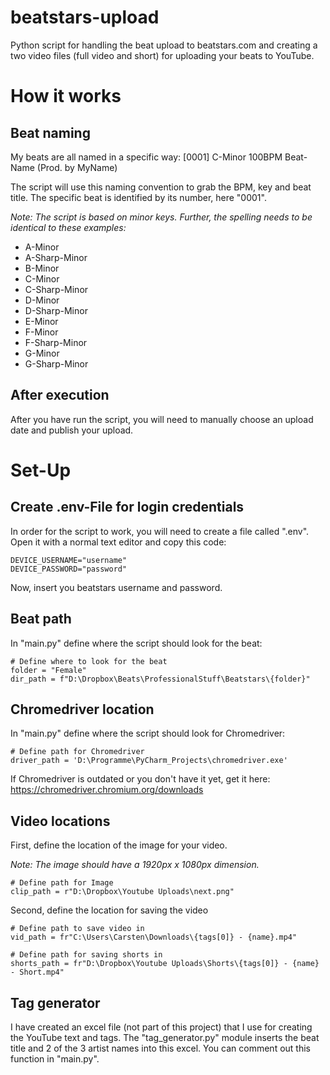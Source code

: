 # beatstars-upload
Python script for handling the beat upload to beatstars.com and creating a two video files (full video and short) for uploading your beats to YouTube. 

# How it works
## Beat naming
My beats are all named in a specific way:
[0001] C-Minor 100BPM Beat-Name (Prod. by MyName)

The script will use this naming convention to grab the BPM, key and beat title.
The specific beat is identified by its number, here "0001".

*Note: The script is based on minor keys. Further, the spelling needs to be identical to these examples:*

- A-Minor
- A-Sharp-Minor
- B-Minor
- C-Minor
- C-Sharp-Minor
- D-Minor
- D-Sharp-Minor
- E-Minor
- F-Minor
- F-Sharp-Minor
- G-Minor
- G-Sharp-Minor

## After execution
After you have run the script, you will need to manually choose an upload date and publish your upload.

# Set-Up
## Create .env-File for login credentials
In order for the script to work, you will need to create a file called ".env".
Open it with a normal text editor and copy this code:
```
DEVICE_USERNAME="username"
DEVICE_PASSWORD="password"
```
Now, insert you beatstars username and password.

## Beat path
In "main.py" define where the script should look for the beat:
```
# Define where to look for the beat
folder = "Female"
dir_path = f"D:\Dropbox\Beats\ProfessionalStuff\Beatstars\{folder}"
```

## Chromedriver location
In "main.py" define where the script should look for Chromedriver:
```
# Define path for Chromedriver
driver_path = 'D:\Programme\PyCharm_Projects\chromedriver.exe'
```

If Chromedriver is outdated or you don't have it yet, get it here:
https://chromedriver.chromium.org/downloads

## Video locations
First, define the location of the image for your video.

*Note: The image should have a 1920px x 1080px dimension.*
```
# Define path for Image
clip_path = r"D:\Dropbox\Youtube Uploads\next.png"
```

Second, define the location for saving the video
```
# Define path to save video in
vid_path = fr"C:\Users\Carsten\Downloads\{tags[0]} - {name}.mp4"
```
```
# Define path for saving shorts in
shorts_path = fr"D:\Dropbox\Youtube Uploads\Shorts\{tags[0]} - {name} - Short.mp4"
```
## Tag generator
I have created an excel file (not part of this project) that I use for creating the YouTube text and tags.
The "tag_generator.py" module inserts the beat title and 2 of the 3 artist names into this excel.
You can comment out this function in "main.py".
